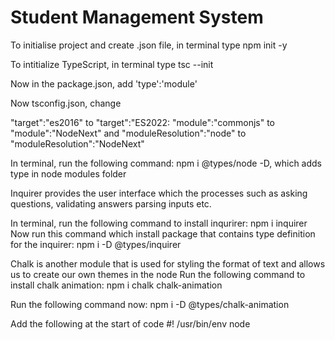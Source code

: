 # Student Management System

To initialise project and create .json file, in terminal type npm init -y

To intitialize TypeScript, in terminal type tsc --init

Now in the package.json, add 'type':'module'

Now tsconfig.json, change

"target":"es2016" to "target":"ES2022: "module":"commonjs" to "module":"NodeNext" and "moduleResolution":"node" to "moduleResolution":"NodeNext"

In terminal, run the following command: npm i @types/node -D, which adds type in node modules folder

Inquirer provides the user interface which the processes such as asking questions, validating answers parsing inputs etc.

In terminal, run the following command to install inqurirer: npm i inquirer Now run this command which install package that contains type definition for the inquirer: npm i -D @types/inquirer

Chalk is another module that is used for styling the format of text and allows us to create our own themes in the node Run the following command to install chalk animation: npm i chalk chalk-animation

Run the following command now: npm i -D @types/chalk-animation

Add the following at the start of code #! /usr/bin/env node
